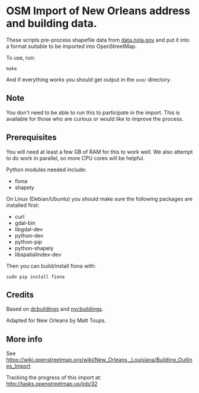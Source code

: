 # OSM Import of New Orleans address and building data.

These scripts pre-process shapefile data from [data.nola.gov](https://data.nola.gov) and put it into a format suitable to be imported into OpenStreetMap.

To use, run:

    make

And if everything works you should get output in the `osm/` directory.

## Note

You don't need to be able to run this to participate in the import. This is available for those who are curious or would like to improve the process.

## Prerequisites

You will need at least a few GB of RAM for this to work well. We also attempt to do work in parallel, so more CPU cores will be helpful.

Python modules needed include:
* fiona
* shapely

On Linux (Debian/Ubuntu) you should make sure the following packages are installed first:
* curl
* gdal-bin
* libgdal-dev
* python-dev
* python-pip
* python-shapely
* libspatialindex-dev

Then you can build/install fiona with:

    sudo pip install fiona

## Credits

Based on [dcbuildings](https://github.com/osmlab/dcbuildings) and [nycbuildings](https://github.com/osmlab/nycbuildings).

Adapted for New Orleans by Matt Toups.

## More info

See https://wiki.openstreetmap.org/wiki/New_Orleans,_Louisiana/Building_Outlines_Import

Tracking the progress of this import at: http://tasks.openstreetmap.us/job/32

